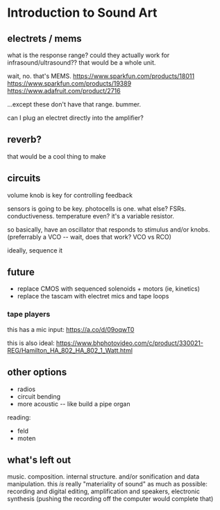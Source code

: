 # Introduction to Sound Art

## electrets / mems

what is the response range? could they actually work for infrasound/ultrasound?? that would be a whole unit.

wait, no. that's MEMS.
https://www.sparkfun.com/products/18011
https://www.sparkfun.com/products/19389
https://www.adafruit.com/product/2716

...except these don't have that range. bummer.


can I plug an electret directly into the amplifier?

## reverb?

that would be a cool thing to make


## circuits

volume knob is key for controlling feedback

sensors is going to be key. photocells is one. what else? FSRs. conductiveness. temperature even? it's a variable resistor.

so basically, have an oscillator that responds to stimulus and/or knobs. (preferrably a VCO -- wait, does that work? VCO vs RCO)

ideally, sequence it


## future

- replace CMOS with sequenced solenoids + motors (ie, kinetics)
- replace the tascam with electret mics and tape loops



### tape players

this has a mic input:
https://a.co/d/09oqwT0

this is also ideal:
https://www.bhphotovideo.com/c/product/330021-REG/Hamilton_HA_802_HA_802_1_Watt.html



## other options

- radios
- circuit bending
- more acoustic -- like build a pipe organ

reading:
- feld
- moten


## what's left out

music. composition. internal structure. and/or sonification and data manipulation. this _is_ really "materiality of sound" as much as possible: recording and digital editing, amplification and speakers, electronic synthesis (pushing the recording off the computer would complete that)

